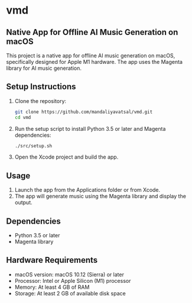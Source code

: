 # vmd

## Native App for Offline AI Music Generation on macOS

This project is a native app for offline AI music generation on macOS, specifically designed for Apple M1 hardware. The app uses the Magenta library for AI music generation.

## Setup Instructions

1. Clone the repository:
   ```bash
   git clone https://github.com/mandaliyavatsal/vmd.git
   cd vmd
   ```

2. Run the setup script to install Python 3.5 or later and Magenta dependencies:
   ```bash
   ./src/setup.sh
   ```

3. Open the Xcode project and build the app.

## Usage

1. Launch the app from the Applications folder or from Xcode.
2. The app will generate music using the Magenta library and display the output.

## Dependencies

- Python 3.5 or later
- Magenta library

## Hardware Requirements

- macOS version: macOS 10.12 (Sierra) or later
- Processor: Intel or Apple Silicon (M1) processor
- Memory: At least 4 GB of RAM
- Storage: At least 2 GB of available disk space
